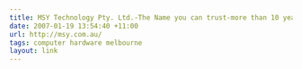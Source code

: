 ```yaml
---
title: MSY Technology Pty. Ltd.-The Name you can trust-more than 10 years in computer industry
date: 2007-01-19 13:54:40 +11:00
url: http://msy.com.au/
tags: computer hardware melbourne
layout: link
---
```

